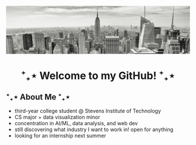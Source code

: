 ![black and white image of new york city](https://github.com/angeleanne-enriquez/angeleanne-enriquez/blob/main/black-white-city.jpg)

# <p align=center> ⁺₊⋆ Welcome to my GitHub! ⁺₊⋆ 

## ⁺₊⋆ About Me ⁺₊⋆
- third-year college student @ Stevens Institute of Technology
- CS major + data visualization minor
- concentration in AI/ML, data analysis, and web dev
- still discovering what industry I want to work in! open for anything 
- looking for an internship next summer
<!--
**angeleanne-enriquez/angeleanne-enriquez** is a ✨ _special_ ✨ repository because its `README.md` (this file) appears on your GitHub profile.

Here are some ideas to get you started:

- 🔭 I’m currently working on ...
- 🌱 I’m currently learning ...
- 👯 I’m looking to collaborate on ...
- 🤔 I’m looking for help with ...
- 💬 Ask me about ...
- 📫 How to reach me: ...
- 😄 Pronouns: ...
- ⚡ Fun fact: ...
-->
